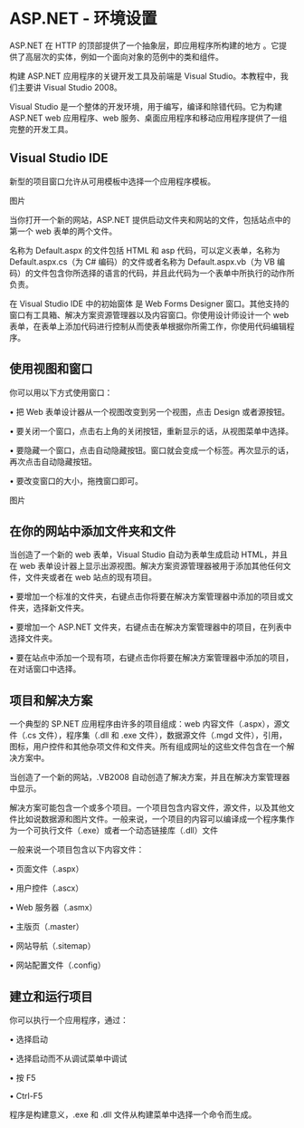# ASP.NET - 环境设置

ASP.NET 在 HTTP 的顶部提供了一个抽象层，即应用程序所构建的地方 。它提供了高层次的实体，例如一个面向对象的范例中的类和组件。

构建 ASP.NET 应用程序的关键开发工具及前端是 Visual Studio。本教程中，我们主要讲 Visual Studio 2008。

Visual Studio 是一个整体的开发环境，用于编写，编译和除错代码。它为构建 ASP.NET web 应用程序、web 服务、桌面应用程序和移动应用程序提供了一组完整的开发工具。

## Visual Studio IDE

新型的项目窗口允许从可用模板中选择一个应用程序模板。

图片

当你打开一个新的网站，ASP.NET 提供启动文件夹和网站的文件，包括站点中的第一个 web 表单的两个文件。

名称为 Default.aspx 的文件包括 HTML 和 asp 代码，可以定义表单，名称为 Default.aspx.cs（为 C# 编码）的文件或者名称为 Default.aspx.vb（为 VB 编码）的文件包含你所选择的语言的代码，并且此代码为一个表单中所执行的动作所负责。

在 Visual Studio IDE 中的初始窗体 是 Web Forms Designer 窗口。其他支持的窗口有工具箱、解决方案资源管理器以及内容窗口。你使用设计师设计一个 web 表单，在表单上添加代码进行控制从而使表单根据你所需工作，你使用代码编辑程序。

## 使用视图和窗口

你可以用以下方式使用窗口：

•	把 Web 表单设计器从一个视图改变到另一个视图，点击 Design 或者源按钮。

•	要关闭一个窗口，点击右上角的关闭按钮，重新显示的话，从视图菜单中选择。

•	要隐藏一个窗口，点击自动隐藏按钮。窗口就会变成一个标签。再次显示的话，再次点击自动隐藏按钮。

•	要改变窗口的大小，拖拽窗口即可。

图片

## 在你的网站中添加文件夹和文件

当创造了一个新的 web 表单，Visual Studio 自动为表单生成启动 HTML，并且在 web 表单设计器上显示出源视图。解决方案资源管理器被用于添加其他任何文件，文件夹或者在 web 站点的现有项目。

•	要增加一个标准的文件夹，右键点击你将要在解决方案管理器中添加的项目或文件夹，选择新文件夹。

•	要增加一个 ASP.NET 文件夹，右键点击在解决方案管理器中的项目，在列表中选择文件夹。

•	要在站点中添加一个现有项，右键点击你将要在解决方案管理器中添加的项目，在对话窗口中选择。

## 项目和解决方案

一个典型的 SP.NET 应用程序由许多的项目组成：web 内容文件（.aspx），源文件（.cs 文件），程序集（.dll 和 .exe 文件），数据源文件（.mgd 文件），引用，图标，用户控件和其他杂项文件和文件夹。所有组成网址的这些文件包含在一个解决方案中。

当创造了一个新的网站，.VB2008 自动创造了解决方案，并且在解决方案管理器中显示。

解决方案可能包含一个或多个项目。一个项目包含内容文件，源文件，以及其他文件比如说数据源和图片文件。一般来说，一个项目的内容可以编译成一个程序集作为一个可执行文件（.exe）或者一个动态链接库（.dll）文件

一般来说一个项目包含以下内容文件：

•	页面文件（.aspx）

•	用户控件（.ascx）

•	Web 服务器（.asmx）

•	主版页（.master）

•	网站导航（.sitemap）

•	网站配置文件（.config）

## 建立和运行项目

你可以执行一个应用程序，通过：

•	选择启动

•	选择启动而不从调试菜单中调试

•	按 F5

•	Ctrl-F5

程序是构建意义，.exe 和 .dll 文件从构建菜单中选择一个命令而生成。




